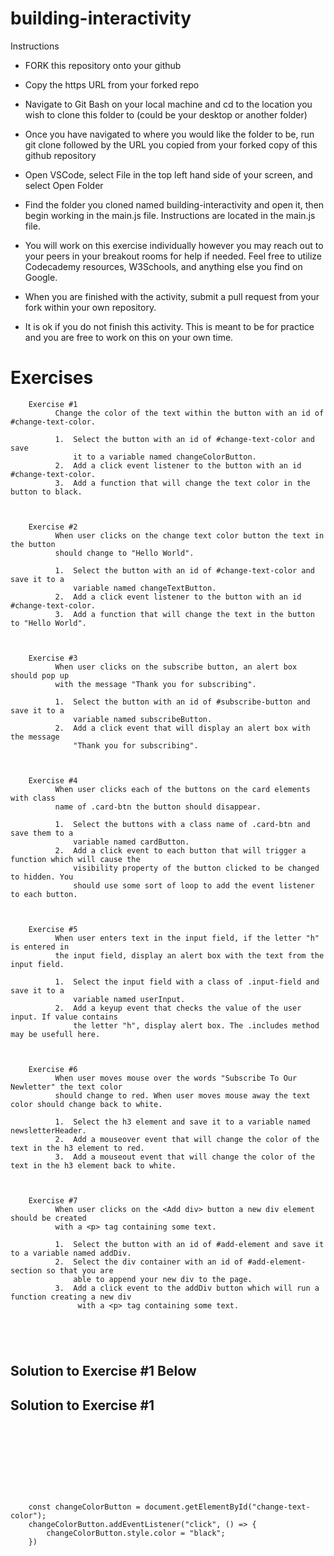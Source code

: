 # building-interactivity


Instructions

* FORK this repository onto your github

* Copy the https URL from your forked repo

* Navigate to Git Bash on your local machine and cd to the location you wish to clone this folder to (could be your desktop or another folder)

* Once you have navigated to where you would like the folder to be, run git clone followed by the URL you copied from your forked copy of this github repository

* Open VSCode, select File in the top left hand side of your screen, and select Open Folder

* Find the folder you cloned named building-interactivity and open it, then begin working in the main.js file. Instructions are located in the main.js file.

* You will work on this exercise individually however you may reach out to your peers in your breakout rooms for help if needed. Feel free to utilize Codecademy resources, W3Schools, and anything else you find on Google.

* When you are finished with the activity, submit a pull request from your fork within your own repository.

* It is ok if you do not finish this activity. This is meant to be for practice and you are free to work on this on your own time.

# Exercises
````
    Exercise #1
          Change the color of the text within the button with an id of #change-text-color.
    
          1.  Select the button with an id of #change-text-color and save 
              it to a variable named changeColorButton.
          2.  Add a click event listener to the button with an id #change-text-color.
          3.  Add a function that will change the text color in the button to black.



    Exercise #2
          When user clicks on the change text color button the text in the button
          should change to "Hello World".
    
          1.  Select the button with an id of #change-text-color and save it to a
              variable named changeTextButton. 
          2.  Add a click event listener to the button with an id #change-text-color.
          3.  Add a function that will change the text in the button to "Hello World".



    Exercise #3
          When user clicks on the subscribe button, an alert box should pop up 
          with the message "Thank you for subscribing".
    
          1.  Select the button with an id of #subscribe-button and save it to a 
              variable named subscribeButton.
          2.  Add a click event that will display an alert box with the message 
              "Thank you for subscribing". 



    Exercise #4
          When user clicks each of the buttons on the card elements with class 
          name of .card-btn the button should disappear.
    
          1.  Select the buttons with a class name of .card-btn and save them to a 
              variable named cardButton.
          2.  Add a click event to each button that will trigger a function which will cause the 
              visibility property of the button clicked to be changed to hidden. You 
              should use some sort of loop to add the event listener to each button.



    Exercise #5
          When user enters text in the input field, if the letter "h" is entered in 
          the input field, display an alert box with the text from the input field. 
    
          1.  Select the input field with a class of .input-field and save it to a 
              variable named userInput.
          2.  Add a keyup event that checks the value of the user input. If value contains 
              the letter "h", display alert box. The .includes method may be usefull here. 



    Exercise #6
          When user moves mouse over the words "Subscribe To Our Newletter" the text color 
          should change to red. When user moves mouse away the text color should change back to white.
    
          1.  Select the h3 element and save it to a variable named newsletterHeader.
          2.  Add a mouseover event that will change the color of the text in the h3 element to red.
          3.  Add a mouseout event that will change the color of the text in the h3 element back to white.    


    
    Exercise #7
          When user clicks on the <Add div> button a new div element should be created 
          with a <p> tag containing some text.

          1.  Select the button with an id of #add-element and save it to a variable named addDiv.
          2.  Select the div container with an id of #add-element-section so that you are 
              able to append your new div to the page.
          3.  Add a click event to the addDiv button which will run a function creating a new div
               with a <p> tag containing some text.



               
````




## Solution to Exercise #1 Below













    





## Solution to Exercise #1
````









    const changeColorButton = document.getElementById("change-text-color");
    changeColorButton.addEventListener("click", () => {
        changeColorButton.style.color = "black";
    })
````
